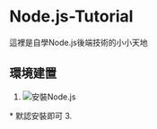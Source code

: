 # Node.js-Tutorial
這裡是自學Node.js後端技術的小小天地
## 環境建置
1. ![安裝Node.js ](https://nodejs.org/en)  
<table> * 默認安裝即可  
3. 
